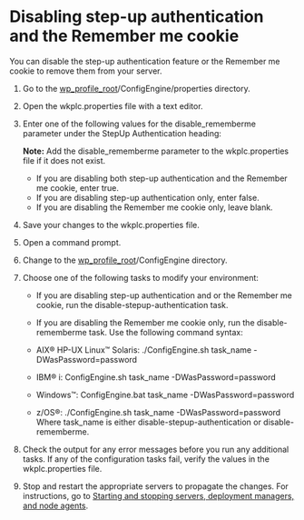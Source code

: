# Disabling step-up authentication and the Remember me cookie

You can disable the step-up authentication feature or the Remember me cookie to remove them from your server.

1.  Go to the [wp\_profile\_root](/digital-experience/deployment/manage/wpsdirstr#wp_profile_root)/ConfigEngine/properties directory.

2.  Open the wkplc.properties file with a text editor.

3.  Enter one of the following values for the disable\_rememberme parameter under the StepUp Authentication heading:

    **Note:** Add the disable\_rememberme parameter to the wkplc.properties file if it does not exist.

    -   If you are disabling both step-up authentication and the Remember me cookie, enter true.
    -   If you are disabling step-up authentication only, enter false.
    -   If you are disabling the Remember me cookie only, leave blank.
4.  Save your changes to the wkplc.properties file.

5.  Open a command prompt.

6.  Change to the [wp\_profile\_root](/digital-experience/deployment/manage/wpsdirstr#wp_profile_root)/ConfigEngine directory.

7.  Choose one of the following tasks to modify your environment:

    -   If you are disabling step-up authentication and or the Remember me cookie, run the disable-stepup-authentication task.
    -   If you are disabling the Remember me cookie only, run the disable-rememberme task.
    Use the following command syntax:

    -   AIX® HP-UX Linux™ Solaris: ./ConfigEngine.sh task\_name -DWasPassword=password
    -   IBM® i: ConfigEngine.sh task\_name -DWasPassword=password
    -   Windows™: ConfigEngine.bat task\_name -DWasPassword=password
    -   z/OS®: ./ConfigEngine.sh task\_name -DWasPassword=password
    Where task\_name is either disable-stepup-authentication or disable-rememberme.

8.  Check the output for any error messages before you run any additional tasks. If any of the configuration tasks fail, verify the values in the wkplc.properties file.

9.  Stop and restart the appropriate servers to propagate the changes. For instructions, go to [Starting and stopping servers, deployment managers, and node agents](/digital-experience/deployment/manage/stopstart).



